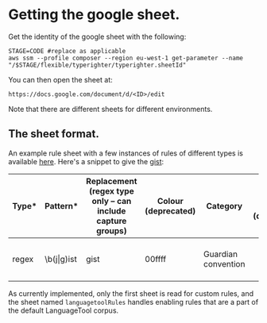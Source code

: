 # Getting the google sheet.

Get the identity of the google sheet with the following:
```
STAGE=CODE #replace as applicable
aws ssm --profile composer --region eu-west-1 get-parameter --name "/$STAGE/flexible/typerighter/typerighter.sheetId"
```

You can then open the sheet at:
```
https://docs.google.com/document/d/<ID>/edit
```

Note that there are different sheets for different environments.

## The sheet format.

An example rule sheet with a few instances of rules of different types is available [here](https://docs.google.com/spreadsheets/d/1n5xjfVnvRQBMfmjD_VzFX2ye4pLBmL98whdDqsJhtAs/edit#gid=0). Here's a snippet to give the [gist](https://en.wiktionary.org/wiki/gist):

| Type* | Pattern*   | Replacement (regex type only – can include capture groups) | Colour (deprecated) | Category            | Additional data (deprecated) | Description (can use Markdown syntax)* | Tags (separate with commas) | Ignore? | Notes (not processed, just for maintainance use) | ID (any string)*                     |
|-------|------------|------------------------------------------------------------|---------------------|---------------------|------------------------------|----------------------------------------|-----------------------------|---------|--------------------------------------------------|--------------------------------------|
| regex | \b(j\|g)ist | gist                                                       | 00ffff              | Guardian convention |                              | gist, according to Guardian convention | Guardian convention         | FALSE   |                                                  | 658184fb-d1d4-4962-aba1-de3d31946cbc |

As currently implemented, only the first sheet is read for custom rules, and the sheet named `languagetoolRules` handles enabling rules that are a part of the default LanguageTool corpus.


